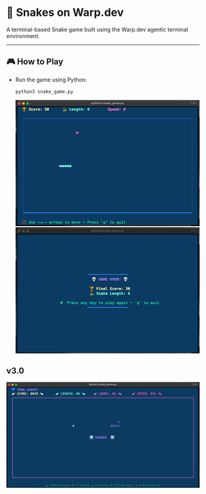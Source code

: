 # 🐍 Snakes on Warp.dev

A terminal-based Snake game built using the Warp.dev agentic terminal environment.

---

## 🎮 How to Play

- Run the game using Python:
  ```bash
  python3 snake_game.py
  ```
    ![Screenshot 1](img/SCR-20250719-iuxy.png)
    ![Screenshot 2](img/SCR-20250719-iuzc.png)

## v3.0
  ![Screenshot 2](img/SCR-20250719-jkzd.png)
    
